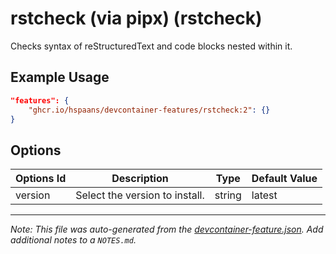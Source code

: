 
# rstcheck (via pipx) (rstcheck)

Checks syntax of reStructuredText and code blocks nested within it.

## Example Usage

```json
"features": {
    "ghcr.io/hspaans/devcontainer-features/rstcheck:2": {}
}
```

## Options

| Options Id | Description | Type | Default Value |
|-----|-----|-----|-----|
| version | Select the version to install. | string | latest |



---

_Note: This file was auto-generated from the [devcontainer-feature.json](https://github.com/hspaans/devcontainer-features/blob/main/src/rstcheck/devcontainer-feature.json).  Add additional notes to a `NOTES.md`._

